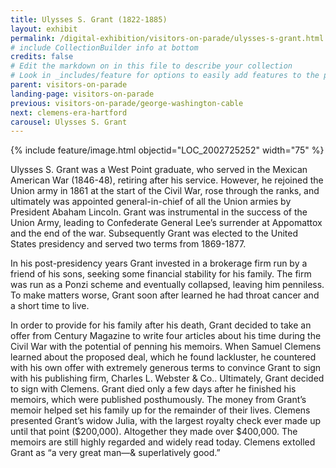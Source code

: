 ```yaml
---
title: Ulysses S. Grant (1822-1885)
layout: exhibit
permalink: /digital-exhibition/visitors-on-parade/ulysses-s-grant.html
# include CollectionBuilder info at bottom
credits: false
# Edit the markdown on in this file to describe your collection
# Look in _includes/feature for options to easily add features to the page
parent: visitors-on-parade
landing-page: visitors-on-parade
previous: visitors-on-parade/george-washington-cable
next: clemens-era-hartford
carousel: Ulysses S. Grant
---
```


{% include feature/image.html objectid="LOC_2002725252" width="75" %}

Ulysses S. Grant was a West Point graduate, who served in the Mexican American War (1846-48), retiring after his service. However, he rejoined the Union army in 1861 at the start of the Civil War, rose through the ranks, and ultimately was appointed general-in-chief of all the Union armies by President Abaham Lincoln. Grant was instrumental in the success of the Union Army, leading to Confederate General Lee’s surrender at Appomattox and the end of the war. Subsequently Grant  was elected to the United States presidency and served two terms from 1869-1877. 

In his post-presidency years Grant invested in a brokerage firm run by a friend of his sons, seeking some financial stability for his family. The firm was run as a Ponzi scheme and eventually collapsed, leaving him penniless. To make matters worse, Grant soon after learned he had throat cancer and a short time to live. 

In order to provide for his family after his death, Grant decided to take an offer from Century Magazine to write four articles about his time during the Civil War with the potential of penning his memoirs. When Samuel Clemens learned about the proposed deal, which he found lackluster, he countered with his own offer with extremely generous terms to convince Grant to sign with his publishing firm, Charles L. Webster & Co.. Ultimately, Grant decided to sign with Clemens. Grant died only a few days after he finished his memoirs, which were published posthumously. The money from Grant’s memoir helped set his family up for the remainder of their lives. Clemens presented Grant’s widow Julia, with the largest royalty check ever made up until that point ($200,000). Altogether they made over $400,000. The memoirs are still highly regarded and widely read today. Clemens extolled Grant as “a very great man—& superlatively good.”
